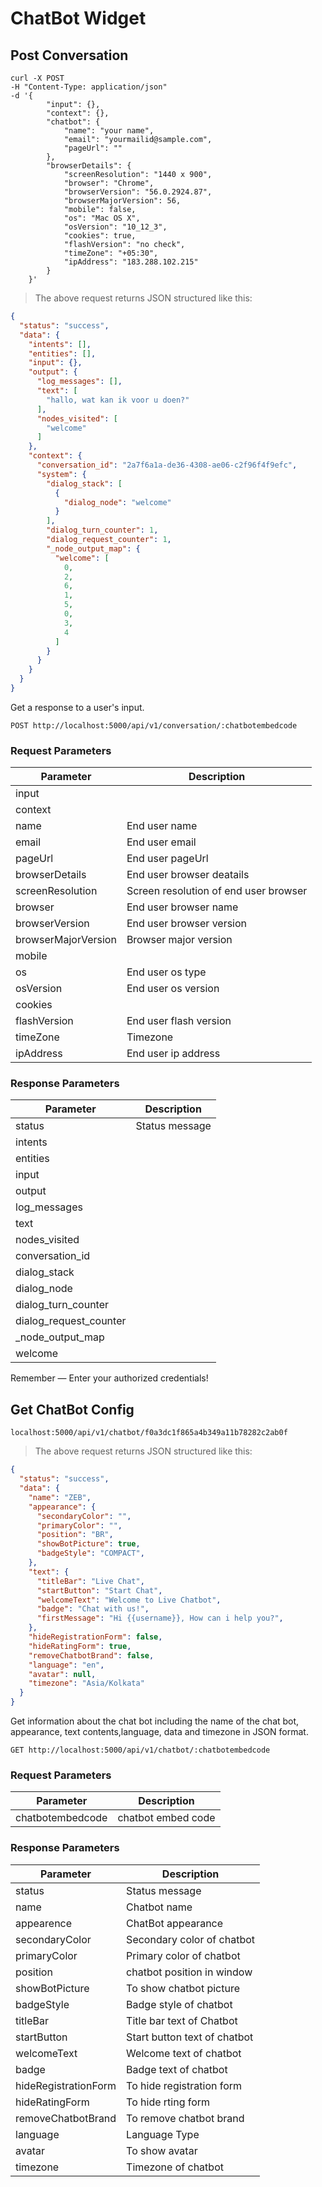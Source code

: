 # ChatBot Widget

## Post Conversation

```shell
curl -X POST 
-H "Content-Type: application/json" 
-d '{
        "input": {},
        "context": {},
        "chatbot": {
            "name": "your name",
            "email": "yourmailid@sample.com",
            "pageUrl": ""
        },
        "browserDetails": {
            "screenResolution": "1440 x 900",
            "browser": "Chrome",
            "browserVersion": "56.0.2924.87",
            "browserMajorVersion": 56,
            "mobile": false,
            "os": "Mac OS X",
            "osVersion": "10_12_3",
            "cookies": true,
            "flashVersion": "no check",
            "timeZone": "+05:30",
            "ipAddress": "183.288.102.215"
        }
    }'
```

> The above request returns JSON structured like this:

```json
{
  "status": "success",
  "data": {
    "intents": [],
    "entities": [],
    "input": {},
    "output": {
      "log_messages": [],
      "text": [
        "hallo, wat kan ik voor u doen?"
      ],
      "nodes_visited": [
        "welcome"
      ]
    },
    "context": {
      "conversation_id": "2a7f6a1a-de36-4308-ae06-c2f96f4f9efc",
      "system": {
        "dialog_stack": [
          {
            "dialog_node": "welcome"
          }
        ],
        "dialog_turn_counter": 1,
        "dialog_request_counter": 1,
        "_node_output_map": {
          "welcome": [
            0,
            2,
            6,
            1,
            5,
            0,
            3,
            4
          ]
        }
      }
    }
  }
}
```

Get a response to a user's input.

`POST http://localhost:5000/api/v1/conversation/:chatbotembedcode`

### Request Parameters

Parameter | Description
--------- | -----------
input | 
context | 
name  | End user name
email  | End user email
pageUrl  | End user pageUrl
browserDetails  | End user browser deatails
screenResolution  | Screen resolution of end user browser
browser  | End user browser name
browserVersion  | End user browser version
browserMajorVersion  | Browser major version
mobile  | 
os  | End user os type
osVersion  | End user os version
cookies  |
flashVersion  | End user flash version
timeZone  | Timezone
ipAddress  | End user ip address

### Response Parameters

Parameter | Description
--------- | -----------
status | Status message
intents  | 
entities  |
input  |
output  |
log_messages  |
text  |
nodes_visited |
conversation_id |
dialog_stack |
dialog_node |
dialog_turn_counter |
dialog_request_counter |
_node_output_map |
welcome  |



<aside class="success">
Remember — Enter your authorized credentials!
</aside>

## Get ChatBot Config

```shell
localhost:5000/api/v1/chatbot/f0a3dc1f865a4b349a11b78282c2ab0f
```

> The above request returns JSON structured like this:

```json
{
  "status": "success",
  "data": {
    "name": "ZEB",
    "appearance": {
      "secondaryColor": "",
      "primaryColor": "",
      "position": "BR",
      "showBotPicture": true,
      "badgeStyle": "COMPACT",
    },
    "text": {
      "titleBar": "Live Chat",
      "startButton": "Start Chat",
      "welcomeText": "Welcome to Live Chatbot",
      "badge": "Chat with us!",
      "firstMessage": "Hi {{username}}, How can i help you?",
    },
    "hideRegistrationForm": false,
    "hideRatingForm": true,
    "removeChatbotBrand": false,
    "language": "en",
    "avatar": null,
    "timezone": "Asia/Kolkata"
  }
}
```

Get information about the chat bot including the name of the chat bot, appearance, text contents,language, data and timezone in JSON format.

`GET http://localhost:5000/api/v1/chatbot/:chatbotembedcode`

### Request Parameters

Parameter | Description
--------- | -----------
chatbotembedcode  | chatbot embed code

### Response Parameters

Parameter | Description
--------- | -----------
status | Status message
name  | Chatbot name
appearence  | ChatBot appearance
secondaryColor  | Secondary color of chatbot
primaryColor  |  Primary color of chatbot
position  |  chatbot position in window
showBotPicture  | To show chatbot picture
badgeStyle  | Badge style of chatbot
titleBar  |  Title bar text of Chatbot
startButton  |  Start button text of chatbot
welcomeText  |  Welcome text of chatbot
badge  |  Badge text of chatbot
hideRegistrationForm  | To hide registration form
hideRatingForm  |  To hide rting form
removeChatbotBrand  |  To remove chatbot brand 
language  |  Language Type
avatar  |  To show avatar
timezone  | Timezone of chatbot

